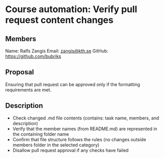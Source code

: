 # Course automation: Verify pull request content changes

## Members


Name: Ralfs Zangis
Email: zangis@kth.se
GitHub: https://github.com/bubriks

## Proposal
Ensuring that pull request can be approved only if the formatting requirements are met. 

## Description
- Check changed .md file contents (contains: task name, members, and description)
- Verify that the member names (from README.md) are represented in the containing folder name
- Confirm that file structure follows the rules (no changes outside members folder in the selected category)
- Disallow pull request approval if any checks have failed